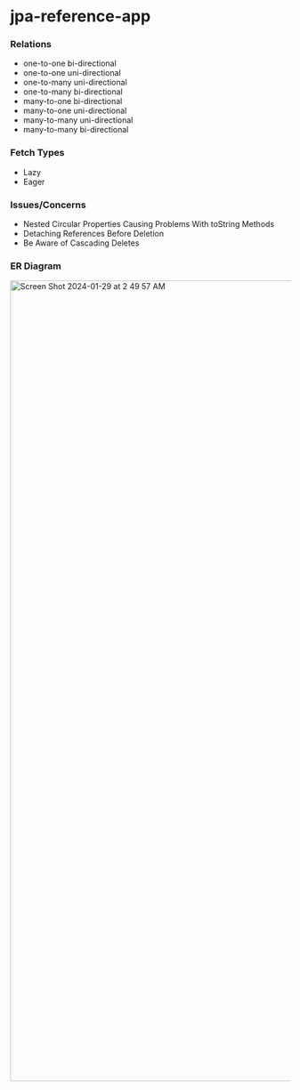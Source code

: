 # jpa-reference-app

### Relations
- one-to-one      bi-directional
- one-to-one      uni-directional
- one-to-many     uni-directional
- one-to-many     bi-directional
- many-to-one     bi-directional
- many-to-one     uni-directional
- many-to-many    uni-directional
- many-to-many    bi-directional

### Fetch Types
- Lazy
- Eager

### Issues/Concerns
- Nested Circular Properties Causing Problems With toString Methods
- Detaching References Before Deletion
- Be Aware of Cascading Deletes

### ER Diagram
<img width="1440" alt="Screen Shot 2024-01-29 at 2 49 57 AM" src="https://github.com/xaviers-sandbox/reference-apps/assets/155487917/969c79da-5947-4dd5-a46c-d5e4823a63d6">
